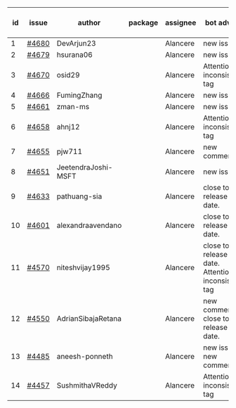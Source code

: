 | id | issue | author | package | assignee | bot advice | created date of issue | target release date | date from target |
| ------ | ------ | ------ | ------ | ------ | ------ | ------ | ------ | :-----: |
| 1 | [#4680](https://github.com/Azure/sdk-release-request/issues/4680) | DevArjun23 |  | Alancere | new issue. | 10-24 | 11-24 |  |
| 2 | [#4679](https://github.com/Azure/sdk-release-request/issues/4679) | hsurana06 |  | Alancere | new issue. | 10-23 | 11-24 |  |
| 3 | [#4670](https://github.com/Azure/sdk-release-request/issues/4670) | osid29 |  | Alancere | Attention to inconsistent tag | 10-23 | 11-24 |  |
| 4 | [#4666](https://github.com/Azure/sdk-release-request/issues/4666) | FumingZhang |  | Alancere | new issue. | 10-20 | 11-24 |  |
| 5 | [#4661](https://github.com/Azure/sdk-release-request/issues/4661) | zman-ms |  | Alancere | new issue. | 10-18 | 11-24 |  |
| 6 | [#4658](https://github.com/Azure/sdk-release-request/issues/4658) | ahnj12 |  | Alancere | Attention to inconsistent tag | 10-17 | 11-24 |  |
| 7 | [#4655](https://github.com/Azure/sdk-release-request/issues/4655) | pjw711 |  | Alancere | new comment. | 10-13 | 11-24 |  |
| 8 | [#4651](https://github.com/Azure/sdk-release-request/issues/4651) | JeetendraJoshi-MSFT |  | Alancere | new issue. | 10-13 | 11-24 |  |
| 9 | [#4633](https://github.com/Azure/sdk-release-request/issues/4633) | pathuang-sia |  | Alancere | close to release date.  | 10-12 | 10-27 | 0 |
| 10 | [#4601](https://github.com/Azure/sdk-release-request/issues/4601) | alexandraavendano |  | Alancere | close to release date.  | 10-02 | 10-27 | 0 |
| 11 | [#4570](https://github.com/Azure/sdk-release-request/issues/4570) | niteshvijay1995 |  | Alancere | close to release date.  Attention to inconsistent tag | 09-26 | 10-27 | 0 |
| 12 | [#4550](https://github.com/Azure/sdk-release-request/issues/4550) | AdrianSibajaRetana |  | Alancere | new comment. close to release date.  | 09-22 | 10-27 | 0 |
| 13 | [#4485](https://github.com/Azure/sdk-release-request/issues/4485) | aneesh-ponneth |  | Alancere | new issue. new comment. | 08-31 | 09-22 |  |
| 14 | [#4457](https://github.com/Azure/sdk-release-request/issues/4457) | SushmithaVReddy |  | Alancere | Attention to inconsistent tag | 08-23 | 09-22 |  |
